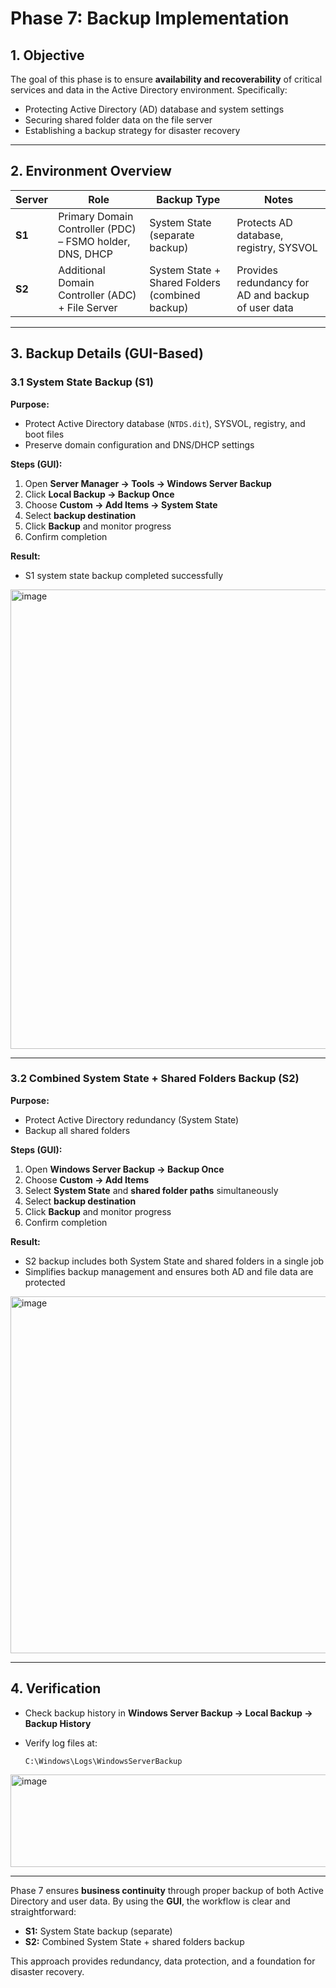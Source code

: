 # **Phase 7: Backup Implementation**

## **1. Objective**

The goal of this phase is to ensure **availability and recoverability** of critical services and data in the Active Directory environment. Specifically:

* Protecting Active Directory (AD) database and system settings
* Securing shared folder data on the file server
* Establishing a backup strategy for disaster recovery

---

## **2. Environment Overview**

| Server | Role                                                     | Backup Type                                     | Notes                                              |
| ------ | -------------------------------------------------------- | ----------------------------------------------- | -------------------------------------------------- |
| **S1** | Primary Domain Controller (PDC) – FSMO holder, DNS, DHCP | System State (separate backup)                  | Protects AD database, registry, SYSVOL             |
| **S2** | Additional Domain Controller (ADC) + File Server         | System State + Shared Folders (combined backup) | Provides redundancy for AD and backup of user data |

---

## **3. Backup Details (GUI-Based)**

### **3.1 System State Backup (S1)**

**Purpose:**

* Protect Active Directory database (`NTDS.dit`), SYSVOL, registry, and boot files
* Preserve domain configuration and DNS/DHCP settings

**Steps (GUI):**

1. Open **Server Manager → Tools → Windows Server Backup**
2. Click **Local Backup → Backup Once**
3. Choose **Custom → Add Items → System State**
4. Select **backup destination**
5. Click **Backup** and monitor progress
6. Confirm completion

**Result:**

* S1 system state backup completed successfully

<img width="848" height="735" alt="image" src="https://github.com/user-attachments/assets/b2d1a9e8-325a-4101-8dca-f41d315625ab" />



---

### **3.2 Combined System State + Shared Folders Backup (S2)**

**Purpose:**

* Protect Active Directory redundancy (System State)
* Backup all shared folders 

**Steps (GUI):**

1. Open **Windows Server Backup → Backup Once**
2. Choose **Custom → Add Items**
3. Select **System State** and **shared folder paths** simultaneously
4. Select **backup destination** 
5. Click **Backup** and monitor progress
6. Confirm completion

**Result:**

* S2 backup includes both System State and shared folders in a single job
* Simplifies backup management and ensures both AD and file data are protected

<img width="1044" height="571" alt="image" src="https://github.com/user-attachments/assets/2d2e73ee-208a-4426-8921-2e3b6f3d58eb" />

---

## **4. Verification**


* Check backup history in **Windows Server Backup → Local Backup → Backup History**
* Verify log files at:

  ```
  C:\Windows\Logs\WindowsServerBackup

  ```

<img width="857" height="148" alt="image" src="https://github.com/user-attachments/assets/f240ac0f-58f2-4aea-ada5-2cf5fcc764dd" />

---

Phase 7 ensures **business continuity** through proper backup of both Active Directory and user data. By using the **GUI**, the workflow is clear and straightforward:

* **S1:** System State backup (separate)
* **S2:** Combined System State + shared folders backup

This approach provides redundancy, data protection, and a foundation for disaster recovery.


